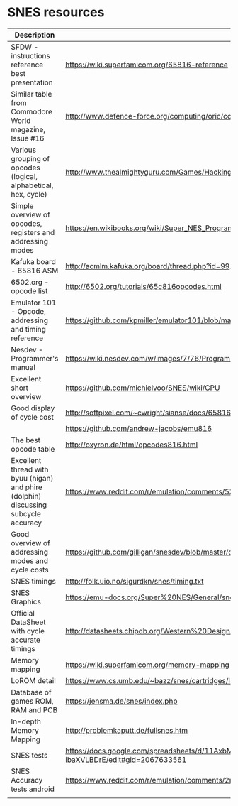 # SNES resources

| Description                                                                         | Link                                                                                                    |
| ----------------------------------------------------------------------------------- | ------------------------------------------------------------------------------------------------------- |
| SFDW - instructions reference   best presentation                                   | https://wiki.superfamicom.org/65816-reference                                                           |
| Similar table from Commodore World magazine, Issue #16                              | http://www.defence-force.org/computing/oric/coding/annexe_2/index.htm                                   |
| Various grouping of opcodes (logical, alphabetical, hex, cycle)                     | http://www.thealmightyguru.com/Games/Hacking/Wiki/index.php/6502_Opcodes                                |
| Simple overview of opcodes, registers and addressing modes                          | https://en.wikibooks.org/wiki/Super_NES_Programming/65c816_reference                                    |
| Kafuka board - 65816 ASM                                                            | http://acmlm.kafuka.org/board/thread.php?id=99.                                                         |
| 6502.org - opcode list                                                              | http://6502.org/tutorials/65c816opcodes.html                                                            |
| Emulator 101 - Opcode, addressing and timing reference                              | https://github.com/kpmiller/emulator101/blob/master/Generate6502Reference/6502ops.csv                   |
| Nesdev - Programmer's manual                                                        | https://wiki.nesdev.com/w/images/7/76/Programmanual.pdf                                                 |
| Excellent short overview                                                            | https://github.com/michielvoo/SNES/wiki/CPU                                                             |
| Good display of cycle cost                                                          | http://softpixel.com/~cwright/sianse/docs/65816NFO.HTM                                                  |
|                                                                                     | https://github.com/andrew-jacobs/emu816                                                                 |
| The best opcode table                                                               | http://oxyron.de/html/opcodes816.html                                                                   |
| Excellent thread with byuu (higan) and phire (dolphin) discussing subcycle accuracy | https://www.reddit.com/r/emulation/comments/53jdqj/what_exactly_is_a_cycleaccurate_emulator/            |
| Good overview of addressing modes and cycle costs                                   | https://github.com/gilligan/snesdev/blob/master/docs/65816.txt                                          |
| SNES timings                                                                        | http://folk.uio.no/sigurdkn/snes/timing.txt                                                             |
| SNES Graphics                                                                       | https://emu-docs.org/Super%20NES/General/snesdoc.html                                                   |
| Official DataSheet with cycle accurate timings                                      | http://datasheets.chipdb.org/Western%20Design/w65c816s.pdf                                              |
| Memory mapping                                                                      | https://wiki.superfamicom.org/memory-mapping                                                            |
| LoROM detail                                                                        | https://www.cs.umb.edu/~bazz/snes/cartridges/lorom.html                                                 |
| Database of games  ROM, RAM and PCB                                                 | https://jensma.de/snes/index.php                                                                        |
| In-depth Memory Mapping                                                             | http://problemkaputt.de/fullsnes.htm                                                                    |
| SNES tests                                                                          | https://docs.google.com/spreadsheets/d/11AxbMohEzBab1LBbq7t-BQBdpGMERoWv-ibaXVLBDrE/edit#gid=2067633561 |
| SNES Accuracy tests android                                                         | https://www.reddit.com/r/emulation/comments/2nv30w/android_snes_emulator_accuracy_testing_results/      |
|                                                                                     |                                                                                                         |

